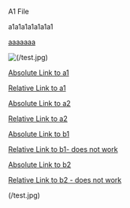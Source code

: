 A1 File

a1a1a1a1a1a1a1

<a href='999'>aaaaaaa</a>

<img src="files/gdc-docs/gitdata/docFromJson/docs/test.jpg" alt="(/test.jpg)">


[Absolute Link to a1](/test/a/a1.md)

[Relative Link to a1](a1.md)



[Absolute Link to a2](/test/a/a2.md)

[Relative Link to a2](a2.md)


[Absolute Link to b1](/test/b/b1.md)


[Relative Link to b1- does not work](b1.md)


[Absolute Link to b2](/test/b/b2.md)

[Relative Link to b2 - does not work](b2.md)


(/test.jpg)

